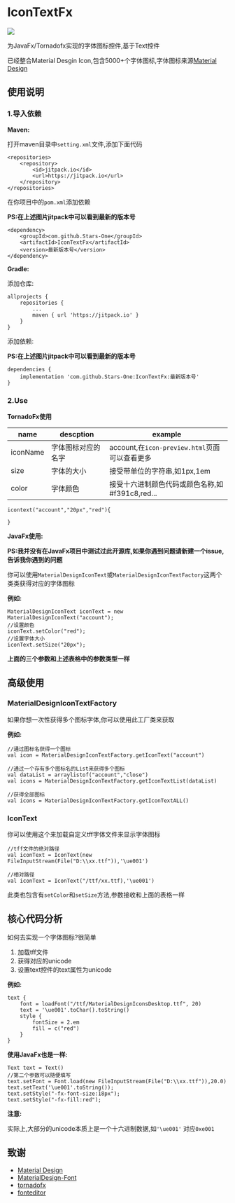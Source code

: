 # IconTextFx
![](https://jitpack.io/v/Stars-One/IconTextFx.svg)	

为JavaFx/Tornadofx实现的字体图标控件,基于Text控件

已经整合Material Desgin Icon,包含5000+个字体图标,字体图标来源[Material Design](https://github.com/Templarian/MaterialDesign)

## 使用说明
### 1.导入依赖
**Maven:**

打开maven目录中`setting.xml`文件,添加下面代码
```
<repositories>
	<repository>
		<id>jitpack.io</id>
		<url>https://jitpack.io</url>
	</repository>
</repositories>
```

在你项目中的`pom.xml`添加依赖

**PS:在上述图片jitpack中可以看到最新的版本号**

```
<dependency>
	<groupId>com.github.Stars-One</groupId>
	<artifactId>IconTextFx</artifactId>
	<version>最新版本号</version>
</dependency>
```

**Gradle:**

添加仓库:

```
allprojects {
	repositories {
		...
		maven { url 'https://jitpack.io' }
	}
}
```

添加依赖:

**PS:在上述图片jitpack中可以看到最新的版本号**
```
dependencies {
	implementation 'com.github.Stars-One:IconTextFx:最新版本号'
}	
```

### 2.Use
**TornadoFx使用**



|name	|descption	|example	|
|--	|--	|--	|
|iconName	|字体图标对应的名字	|account,在`icon-preview.html`页面可以查看更多|
|size	|字体的大小|接受带单位的字符串,如1px,1em|
|color|字体颜色|接受十六进制颜色代码或颜色名称,如#f391c8,red...	|

```
icontext("account","20px","red"){
	
}
```

**JavaFx使用:**

**PS:我并没有在JavaFx项目中测试过此开源库,如果你遇到问题请新建一个issue,告诉我你遇到的问题**

你可以使用`MaterialDesignIconText`或`MaterialDesignIconTextFactory`这两个类类获得对应的字体图标


**例如:**
```
MaterialDesignIconText iconText = new MaterialDesignIconText("account");
//设置颜色
iconText.setColor("red");
//设置字体大小
iconText.setSize("20px");
```

**上面的三个参数和上述表格中的参数类型一样**

## 高级使用
### MaterialDesignIconTextFactory

如果你想一次性获得多个图标字体,你可以使用此工厂类来获取

**例如:**

```
//通过图标名获得一个图标
val icon = MaterialDesignIconTextFactory.getIconText("account")

//通过一个存有多个图标名的List来获得多个图标
val dataList = arraylistof("account","close")
val icons = MaterialDesignIconTextFactory.getIconTextList(dataList)

//获得全部图标
val icons = MaterialDesignIconTextFactory.getIconTextALL()

```
### IconText
你可以使用这个来加载自定义tff字体文件来显示字体图标

```
//tff文件的绝对路径
val iconText = IconText(new FileInputStream(File("D:\\xx.ttf")),'\ue001')

//相对路径
val iconText = IconText("/ttf/xx.ttf),'\ue001')

```

此类也包含有`setColor`和`setSize`方法,参数接收和上面的表格一样
## 核心代码分析

如何去实现一个字体图标?很简单

1. 加载tff文件
2. 获得对应的unicode
3. 设置text控件的text属性为unicode

**例如:**
```
text {
	font = loadFont("/ttf/MaterialDesignIconsDesktop.ttf", 20)
	text = '\ue001'.toChar().toString()
	style {
		fontSize = 2.em
		fill = c("red")
	}
}
```

**使用JavaFx也是一样:**

```
Text text = Text()
//第二个参数可以随便填写
text.setFont = Font.load(new FileInputStream(File("D:\\xx.ttf")),20.0)
text.setText('\ue001'.toString());
text.setStyle("-fx-font-size:18px");
text.setStyle("-fx-fill:red");
```

**注意:**

实际上,大部分的unicode本质上是一个十六进制数据,如`'\ue001'` 对应`0xe001`

## 致谢

- [Material Design](https://github.com/Templarian/MaterialDesign)
- [MaterialDesign-Font](https://github.com/Templarian/MaterialDesign-Font)
- [tornadofx](https://github.com/edvin/tornadofx)
- [fonteditor](https://github.com/ecomfe/fonteditor)